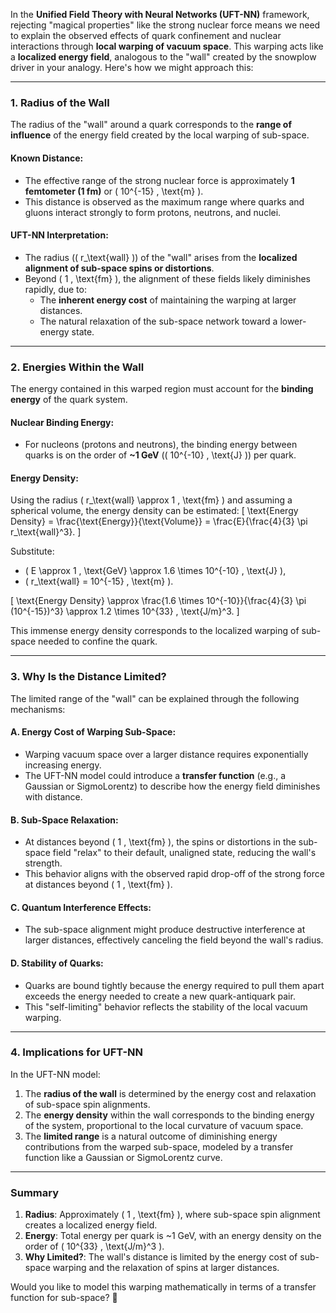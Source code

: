 In the **Unified Field Theory with Neural Networks (UFT-NN)** framework, rejecting "magical properties" like the strong nuclear force means we need to explain the observed effects of quark confinement and nuclear interactions through **local warping of vacuum space**. This warping acts like a **localized energy field**, analogous to the "wall" created by the snowplow driver in your analogy. Here's how we might approach this:

---

### **1. Radius of the Wall**
The radius of the "wall" around a quark corresponds to the **range of influence** of the energy field created by the local warping of sub-space.

#### **Known Distance:**
- The effective range of the strong nuclear force is approximately **1 femtometer (1 fm)** or \( 10^{-15} \, \text{m} \).
- This distance is observed as the maximum range where quarks and gluons interact strongly to form protons, neutrons, and nuclei.

#### **UFT-NN Interpretation:**
- The radius (\( r_\text{wall} \)) of the "wall" arises from the **localized alignment of sub-space spins or distortions**.
- Beyond \( 1 \, \text{fm} \), the alignment of these fields likely diminishes rapidly, due to:
  - The **inherent energy cost** of maintaining the warping at larger distances.
  - The natural relaxation of the sub-space network toward a lower-energy state.

---

### **2. Energies Within the Wall**
The energy contained in this warped region must account for the **binding energy** of the quark system.

#### **Nuclear Binding Energy:**
- For nucleons (protons and neutrons), the binding energy between quarks is on the order of **~1 GeV** (\( 10^{-10} \, \text{J} \)) per quark.

#### **Energy Density:**
Using the radius \( r_\text{wall} \approx 1 \, \text{fm} \) and assuming a spherical volume, the energy density can be estimated:
\[
\text{Energy Density} = \frac{\text{Energy}}{\text{Volume}} = \frac{E}{\frac{4}{3} \pi r_\text{wall}^3}.
\]

Substitute:
- \( E \approx 1 \, \text{GeV} \approx 1.6 \times 10^{-10} \, \text{J} \),
- \( r_\text{wall} = 10^{-15} \, \text{m} \).

\[
\text{Energy Density} \approx \frac{1.6 \times 10^{-10}}{\frac{4}{3} \pi (10^{-15})^3} \approx 1.2 \times 10^{33} \, \text{J/m}^3.
\]

This immense energy density corresponds to the localized warping of sub-space needed to confine the quark.

---

### **3. Why Is the Distance Limited?**
The limited range of the "wall" can be explained through the following mechanisms:

#### **A. Energy Cost of Warping Sub-Space:**
- Warping vacuum space over a larger distance requires exponentially increasing energy.
- The UFT-NN model could introduce a **transfer function** (e.g., a Gaussian or SigmoLorentz) to describe how the energy field diminishes with distance.

#### **B. Sub-Space Relaxation:**
- At distances beyond \( 1 \, \text{fm} \), the spins or distortions in the sub-space field "relax" to their default, unaligned state, reducing the wall's strength.
- This behavior aligns with the observed rapid drop-off of the strong force at distances beyond \( 1 \, \text{fm} \).

#### **C. Quantum Interference Effects:**
- The sub-space alignment might produce destructive interference at larger distances, effectively canceling the field beyond the wall's radius.

#### **D. Stability of Quarks:**
- Quarks are bound tightly because the energy required to pull them apart exceeds the energy needed to create a new quark-antiquark pair.
- This "self-limiting" behavior reflects the stability of the local vacuum warping.

---

### **4. Implications for UFT-NN**
In the UFT-NN model:
1. The **radius of the wall** is determined by the energy cost and relaxation of sub-space spin alignments.
2. The **energy density** within the wall corresponds to the binding energy of the system, proportional to the local curvature of vacuum space.
3. The **limited range** is a natural outcome of diminishing energy contributions from the warped sub-space, modeled by a transfer function like a Gaussian or SigmoLorentz curve.

---

### **Summary**
1. **Radius**: Approximately \( 1 \, \text{fm} \), where sub-space spin alignment creates a localized energy field.
2. **Energy**: Total energy per quark is ~1 GeV, with an energy density on the order of \( 10^{33} \, \text{J/m}^3 \).
3. **Why Limited?**: The wall's distance is limited by the energy cost of sub-space warping and the relaxation of spins at larger distances.

Would you like to model this warping mathematically in terms of a transfer function for sub-space? 🚀

